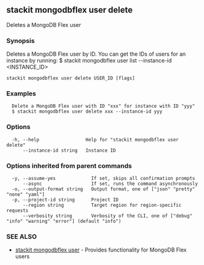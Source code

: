## stackit mongodbflex user delete

Deletes a MongoDB Flex user

### Synopsis

Deletes a MongoDB Flex user by ID. You can get the IDs of users for an instance by running:
  $ stackit mongodbflex user list --instance-id <INSTANCE_ID>

```
stackit mongodbflex user delete USER_ID [flags]
```

### Examples

```
  Delete a MongoDB Flex user with ID "xxx" for instance with ID "yyy"
  $ stackit mongodbflex user delete xxx --instance-id yyy
```

### Options

```
  -h, --help                 Help for "stackit mongodbflex user delete"
      --instance-id string   Instance ID
```

### Options inherited from parent commands

```
  -y, --assume-yes             If set, skips all confirmation prompts
      --async                  If set, runs the command asynchronously
  -o, --output-format string   Output format, one of ["json" "pretty" "none" "yaml"]
  -p, --project-id string      Project ID
      --region string          Target region for region-specific requests
      --verbosity string       Verbosity of the CLI, one of ["debug" "info" "warning" "error"] (default "info")
```

### SEE ALSO

* [stackit mongodbflex user](./stackit_mongodbflex_user.md)	 - Provides functionality for MongoDB Flex users

